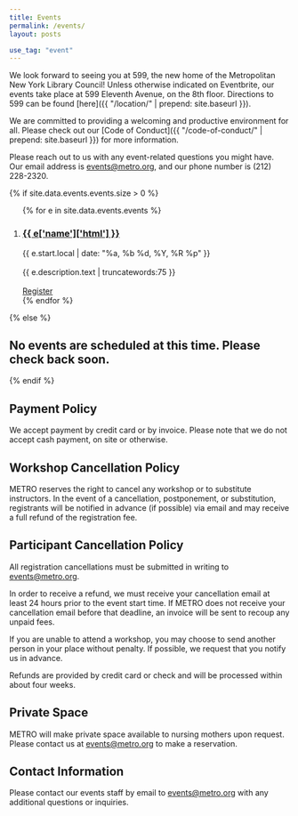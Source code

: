 ```yaml
---
title: Events
permalink: /events/
layout: posts

use_tag: "event"
---
```

We look forward to seeing you at 599, the new home of the Metropolitan New York Library Council! Unless otherwise indicated on Eventbrite, our events take place at 599 Eleventh Avenue, on the 8th floor. Directions to 599 can be found [here]({{ "/location/" | prepend: site.baseurl }}).

We are committed to providing a welcoming and productive environment for all. Please check out our [Code of Conduct]({{ "/code-of-conduct/" | prepend: site.baseurl }}) for more information.

Please reach out to us with any event-related questions you might have. Our email address is [events@metro.org](mailto:events@metro.org), and our phone number is (212) 228-2320.

{% if site.data.events.events.size > 0 %}
<ol class="posts">
{% for e in site.data.events.events %}
<li>
    <h3>
	<a href="{{ e.url }}">
      {{ e['name']['html'] }}
    </a>
	</h3>
	<div class="post-date">{{ e.start.local | date: "%a, %b %d, %Y, %R %p" }}</div>
	<br/>
	<div class="post-excerpt">{{ e.description.text | truncatewords:75 }} </div>
	<br/>
	<div><a href="{{ e.url }}">Register</a></div>
	</li>
{% endfor %}
</ol>
{% else %}

## No events are scheduled at this time. Please check back soon. ##

{% endif %}


## Payment Policy ##
We accept payment by credit card or by invoice. Please note that we do not accept cash payment, on site or otherwise. 

## Workshop Cancellation Policy ##
METRO reserves the right to cancel any workshop or to substitute instructors. In the event of a cancellation, postponement, or substitution, registrants will be notified in advance (if possible) via email and may receive a full refund of the registration fee.

## Participant Cancellation Policy ##
All registration cancellations must be submitted in writing to events@metro.org.

In order to receive a refund, we must receive your cancellation email at least 24 hours prior to the event start time.
If METRO does not receive your cancellation email before that deadline, an invoice will be sent to recoup any unpaid fees. 

If you are unable to attend a workshop, you may choose to send another person in your place without penalty. If possible, we request that you notify us in advance.
 
Refunds are provided by credit card or check and will be processed within about four weeks.

## Private Space ##
METRO will make private space available to nursing mothers upon request. Please contact us at [events@metro.org](mailto:events@metro.org) to make a reservation.

## Contact Information ##
Please contact our events staff by email to [events@metro.org](mailto:events@metro.org) with any additional questions or inquiries.
